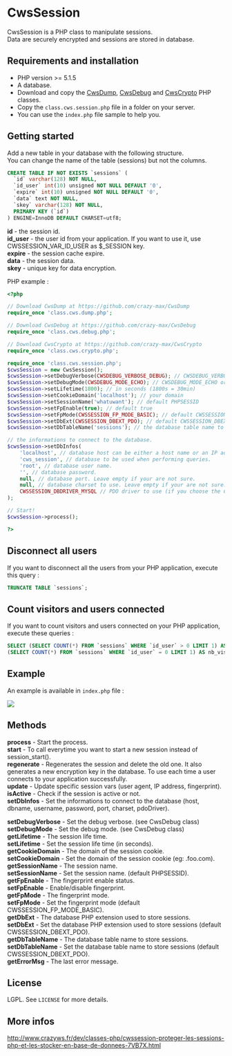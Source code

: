 # CwsSession

CwsSession is a PHP class to manipulate sessions.<br />
Data are securely encrypted and sessions are stored in database. 

## Requirements and installation

* PHP version >= 5.1.5
* A database.
* Download and copy the [CwsDump](https://github.com/crazy-max/CwsDump), [CwsDebug](https://github.com/crazy-max/CwsDebug) and [CwsCrypto](https://github.com/crazy-max/CwsCrypto) PHP classes.
* Copy the ``class.cws.session.php`` file in a folder on your server.
* You can use the ``index.php`` file sample to help you.

## Getting started

Add a new table in your database with the following structure.<br />
You can change the name of the table (sessions) but not the columns.

```sql
CREATE TABLE IF NOT EXISTS `sessions` (
  `id` varchar(128) NOT NULL,
  `id_user` int(10) unsigned NOT NULL DEFAULT '0',
  `expire` int(10) unsigned NOT NULL DEFAULT '0',
  `data` text NOT NULL,
  `skey` varchar(128) NOT NULL,
  PRIMARY KEY (`id`)
) ENGINE=InnoDB DEFAULT CHARSET=utf8;
```

**id** - the session id.<br />
**id_user** - the user id from your application. If you want to use it, use CWSSESSION_VAR_ID_USER as $_SESSION key.<br />
**expire** - the session cache expire.<br />
**data** - the session data.<br />
**skey** - unique key for data encryption.<br />

PHP example :

```php
<?php

// Download CwsDump at https://github.com/crazy-max/CwsDump
require_once 'class.cws.dump.php';

// Download CwsDebug at https://github.com/crazy-max/CwsDebug
require_once 'class.cws.debug.php';

// Download CwsCrypto at https://github.com/crazy-max/CwsCrypto
require_once 'class.cws.crypto.php';

require_once 'class.cws.session.php';
$cwsSession = new CwsSession();
$cwsSession->setDebugVerbose(CWSDEBUG_VERBOSE_DEBUG); // CWSDEBUG_VERBOSE_QUIET, CWSDEBUG_VERBOSE_SIMPLE, CWSDEBUG_VERBOSE_REPORT or CWSDEBUG_VERBOSE_DEBUG
$cwsSession->setDebugMode(CWSDEBUG_MODE_ECHO); // CWSDEBUG_MODE_ECHO or CWSDEBUG_MODE_FILE
$cwsSession->setLifetime(1800); // in seconds (1800s = 30min)
$cwsSession->setCookieDomain('localhost'); // your domain
$cwsSession->setSessionName('whatuwant'); // default PHPSESSID
$cwsSession->setFpEnable(true); // default true
$cwsSession->setFpMode(CWSSESSION_FP_MODE_BASIC); // default CWSSESSION_FP_MODE_BASIC (check user agent)
$cwsSession->setDbExt(CWSSESSION_DBEXT_PDO); // default CWSSESSION_DBEXT_PDO
$cwsSession->setDbTableName('sessions'); // the database table name to store sessions (see README.md for structure)

// the informations to connect to the database.
$cwsSession->setDbInfos(
    'localhost', // database host can be either a host name or an IP address.
    'cws_session', // database to be used when performing queries.
    'root', // database user name.
    '', // database password.
    null, // database port. Leave empty if your are not sure.
    null, // database charset to use. Leave empty if your are not sure.
    CWSSESSION_DBDRIVER_MYSQL // PDO driver to use (if you choose the CWSSESSION_DBEXT_PDO database extension). Default CWSSESSION_DBDRIVER_MYSQL.
);

// Start!
$cwsSession->process();

?>
```

## Disconnect all users

If you want to disconnect all the users from your PHP application, execute this query :

```sql
TRUNCATE TABLE `sessions`;
```

## Count visitors and users connected

If you want to count visitors and users connected on your PHP application, execute these queries :

```sql
SELECT (SELECT COUNT(*) FROM `sessions` WHERE `id_user` > 0 LIMIT 1) AS nb_connected,
(SELECT COUNT(*) FROM `sessions` WHERE `id_user` = 0 LIMIT 1) AS nb_visitors;
```

## Example

An example is available in ``index.php`` file :

![](http://static.crazyws.fr/resources/blog/2013/10/cwssession-debug2.png)

## Methods

**process** - Start the process.<br />
**start** - To call everytime you want to start a new session instead of session_start().<br />
**regenerate** - Regenerates the session and delete the old one. It also generates a new encryption key in the database. To use each time a user connects to your application successfully.<br />
**update** - Update specific session vars (user agent, IP address, fingerprint).<br />
**isActive** - Check if the session is active or not.<br />
**setDbInfos** - Set the informations to connect to the database (host, dbname, username, password, port, charset, pdoDriver).<br />

**setDebugVerbose** - Set the debug verbose. (see CwsDebug class)<br />
**setDebugMode** - Set the debug mode. (see CwsDebug class)<br />
**getLifetime** - The session life time.<br />
**setLifetime** - Set the session life time (in seconds).<br />
**getCookieDomain** - The domain of the session cookie.<br />
**setCookieDomain** - Set the domain of the session cookie (eg: .foo.com).<br />
**getSessionName** - The session name.<br />
**setSessionName** - Set the session name. (default PHPSESSID).<br />
**getFpEnable** - The fingerprint enable status.<br />
**setFpEnable** - Enable/disable fingerprint.<br />
**getFpMode** - The fingerprint mode.<br />
**setFpMode** - Set the fingerprint mode (default CWSSESSION_FP_MODE_BASIC).<br />
**getDbExt** - The database PHP extension used to store sessions.<br />
**setDbExt** - Set the database PHP extension used to store sessions (default CWSSESSION_DBEXT_PDO).<br />
**getDbTableName** - The database table name to store sessions.<br />
**setDbTableName** - Set the database table name to store sessions (default CWSSESSION_DBEXT_PDO).<br />
**getErrorMsg** - The last error message.

## License

LGPL. See ``LICENSE`` for more details.

## More infos

http://www.crazyws.fr/dev/classes-php/cwssession-proteger-les-sessions-php-et-les-stocker-en-base-de-donnees-7VB7X.html
